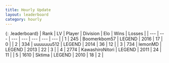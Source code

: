 ```yaml
---
title: Hourly Update
layout: leaderboard
category: hourly
---
```


{: .leaderboard}
| Rank | LV | Player | Division | Elo | Wins | Losses |
| --- | --- | --- | --- | --- | --- | --- |
| <span data-change="13">1</span> | 245 | <span title="ID: 536558">Boomerkbom57</span> | LEGEND | <span data-change="105">2016</span> | <span data-change="5">17</span> | <span data-change="0">0</span> |
| <span data-change="-1">2</span> | 334 | <span title="ID: 655022">uuuuuuu512</span> | LEGEND | <span data-change="0">2014</span> | <span data-change="0">36</span> | <span data-change="0">12</span> |
| <span data-change="-1">3</span> | 734 | <span title="ID: 76009">lemonMD</span> | LEGEND | <span data-change="0">2013</span> | <span data-change="0">22</span> | <span data-change="0">3</span> |
| <span data-change="-1">4</span> | 2774 | <span title="ID: 164871">KawashiroNitori</span> | LEGEND | <span data-change="0">2011</span> | <span data-change="0">24</span> | <span data-change="0">11</span> |
| <span data-change="-1">5</span> | 1610 | <span title="ID: 353063">Sktima</span> | LEGEND | <span data-change="0">2010</span> | <span data-change="0">18</span> | <span data-change="0">2</span> |